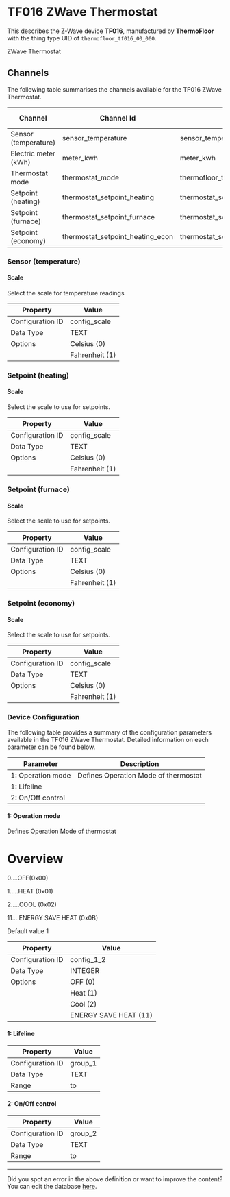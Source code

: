 
# TF016 ZWave Thermostat

This describes the Z-Wave device **TF016**, manufactured by **ThermoFloor** with the thing type UID of ```thermofloor_tf016_00_000```. 

ZWave Thermostat

## Channels
The following table summarises the channels available for the TF016 ZWave Thermostat.

| Channel | Channel Id | Channel Type UID | Category | Item Type |
|---------|------------|------------------|----------|-----------|
| Sensor (temperature) | sensor_temperature | sensor_temperature | Temperature | Number |
| Electric meter (kWh) | meter_kwh | meter_kwh | Energy | Number |
| Thermostat mode | thermostat_mode | thermofloor_tf016_00_000_thermostat_mode | Temperature | Number |
| Setpoint (heating) | thermostat_setpoint_heating | thermostat_setpoint | Temperature | Number |
| Setpoint (furnace) | thermostat_setpoint_furnace | thermostat_setpoint | Temperature | Number |
| Setpoint (economy) | thermostat_setpoint_heating_econ | thermostat_setpoint | Temperature | Number |



### Sensor (temperature)

#### Scale

Select the scale for temperature readings


| Property         | Value    |
|------------------|----------|
| Configuration ID | config_scale |
| Data Type        | TEXT || Default Value | 0 |
| Options | Celsius (0) |
|  | Fahrenheit (1) |





### Setpoint (heating)

#### Scale

Select the scale to use for setpoints.


| Property         | Value    |
|------------------|----------|
| Configuration ID | config_scale |
| Data Type        | TEXT || Default Value | 0 |
| Options | Celsius (0) |
|  | Fahrenheit (1) |





### Setpoint (furnace)

#### Scale

Select the scale to use for setpoints.


| Property         | Value    |
|------------------|----------|
| Configuration ID | config_scale |
| Data Type        | TEXT || Default Value | 0 |
| Options | Celsius (0) |
|  | Fahrenheit (1) |





### Setpoint (economy)

#### Scale

Select the scale to use for setpoints.


| Property         | Value    |
|------------------|----------|
| Configuration ID | config_scale |
| Data Type        | TEXT || Default Value | 0 |
| Options | Celsius (0) |
|  | Fahrenheit (1) |






### Device Configuration
The following table provides a summary of the configuration parameters available in the TF016 ZWave Thermostat.
Detailed information on each parameter can be found below.

| Parameter   | Description |
|-------------|-------------|
| 1: Operation mode | Defines Operation Mode of thermostat |
| 1: Lifeline |  |
| 2: On/Off control |  |




#### 1: Operation mode

Defines Operation Mode of thermostat  


# Overview #

0....OFF(0x00)

1.....HEAT (0x01)

2.....COOL (0x02)

11....ENERGY SAVE HEAT (0x0B)

Default value 1


| Property         | Value    |
|------------------|----------|
| Configuration ID | config_1_2 |
| Data Type        | INTEGER || Default Value | 1 |
| Options | OFF (0) |
|  | Heat (1) |
|  | Cool (2) |
|  | ENERGY SAVE HEAT (11) |






#### 1: Lifeline




| Property         | Value    |
|------------------|----------|
| Configuration ID | group_1 |
| Data Type        | TEXT |
| Range |  to  |






#### 2: On/Off control




| Property         | Value    |
|------------------|----------|
| Configuration ID | group_2 |
| Data Type        | TEXT |
| Range |  to  |






---

Did you spot an error in the above definition or want to improve the content?
You can edit the database [here](http://www.cd-jackson.com/index.php/zwave/zwave-device-database/zwave-device-list/devicesummary/247).

